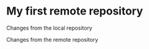 # My first remote repository

Changes from the local repository

Changes from the remote repository
